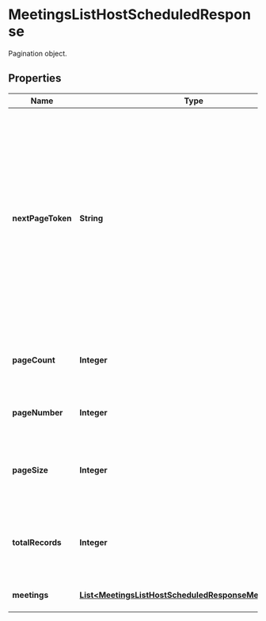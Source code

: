 

# MeetingsListHostScheduledResponse

Pagination object.

## Properties

| Name | Type | Description | Notes |
|------------ | ------------- | ------------- | -------------|
|**nextPageToken** | **String** | Use the next page token to paginate through large result sets. A next page token will be returned whenever the set of available results exceeds the current page size. This token&#39;s expiration period is 15 minutes. |  [optional] |
|**pageCount** | **Integer** | The number of pages returned for the request made. |  [optional] |
|**pageNumber** | **Integer** | The page number of the current results. |  [optional] |
|**pageSize** | **Integer** | The number of records returned with a single API call. |  [optional] |
|**totalRecords** | **Integer** | The total number of all the records available across pages. |  [optional] |
|**meetings** | [**List&lt;MeetingsListHostScheduledResponseMeetingsInner&gt;**](MeetingsListHostScheduledResponseMeetingsInner.md) | List of meeting objects. |  [optional] |



